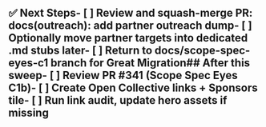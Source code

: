 ## ✅ Next Steps- [ ] Review and squash-merge PR: docs(outreach): add partner outreach dump- [ ] Optionally move partner targets into dedicated .md stubs later- [ ] Return to docs/scope-spec-eyes-c1 branch for Great Migration## After this sweep- [ ] Review PR #341 (Scope Spec Eyes C1b)- [ ] Create Open Collective links + Sponsors tile- [ ] Run link audit, update hero assets if missing